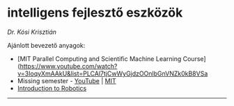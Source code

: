 # intelligens fejlesztő eszközök

*Dr. Kósi Krisztián*


Ajánlott bevezető anyagok:
- [MIT Parallel Computing and Scientific Machine Learning Course](https://www.youtube.com/watch?v=3IoqyXmAAkU&list=PLCAl7tjCwWyGjdzOOnlbGnVNZk0kB8VSa
- Missing semester - [YouTube](https://www.youtube.com/watch?v=Z56Jmr9Z34Q&list=PLyzOVJj3bHQuloKGG59rS43e29ro7I57J) | [MIT](https://missing.csail.mit.edu/2020/course-shell/)
- [Introduction to Robotics](https://www.youtube.com/watch?v=0yD3uBshJB0&list=PL65CC0384A1798ADF)

-------------------------------------

